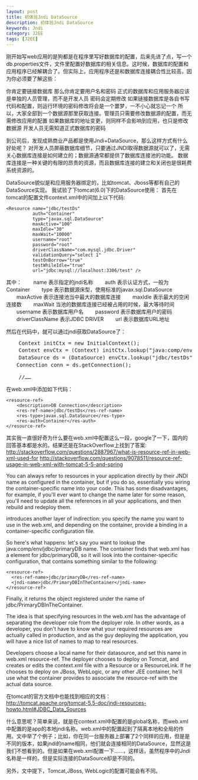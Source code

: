 ```yaml
---
layout: post
title: 初体验Jndi DataSource
description: 初体验Jndi DataSource
keywords: Jndi
category: J2EE
tags: [J2EE]
---
```


刚开始写web应用的是狗都是在程序里写好数据库的配置，后来先进了点，写一个db.properties文件，文件里配置好数据库的相关信息。这时候，数据库的配置和应用程序已经解耦合了。但实际上，应用程序还是和数据库连接耦合性比较高，因为你必须要了解这些：

你肯定要链接数据库 
那么你肯定要用户名和密码 
正式的数据库和应用服务器应该是单独的人员管理，而不是开发人员 
密码会定期修改 
如果链接数据库是各自书写代码和配置，则运行环境的密码修改将会是一个噩梦，一不小心就忘记一个 
所以，大家全部到一个数据源那里获取连接。管理员只需要修改数据源的配置，而无需修改应用的配置 
如果数据库的地址变更，则同样不会影响到应用，也只是修改数据源 
开发人员无需知道正式数据库的密码

到公司后，发现成熟商业产品都是使用Jndi+DataSource，那么这样方式有什么好处呢？
对开发人员屏蔽数据库细节，只要通过JNDI取得数据源就可以了，无需关心数据库连接是如何建立的；数据源通常都提供了数据库连接池的功能。
数据库连接是一种关键的有限的昂贵的资源，而且数据库连接的建立和关闭也是很耗费系统资源的。

DataSource貌似是和应用服务器绑定的，比如tomcat、Jboss等都有自己的DataSource实现。
我试验了下tomcat(6.0)下的DataSource使用：
首先在tomcat的配置文件context.xml中的<Context></Context>间加上以下代码:

	<Resource name="jdbc/testDs" 
              auth="Container" 
              type="javax.sql.DataSource"  
              maxActive="100" 
              maxIdle="30"    
              maxWait="10000"   
              username="root"       
              password="root"
              driverClassName="com.mysql.jdbc.Driver"
              validationQuery="select 1" 
              testOnBorrow="true"
              testWhileIdle="true"
              url="jdbc:mysql://localhost:3306/test" />

其中：
　　name 表示指定的jndi名称
　　auth 表示认证方式，一般为Container
　　type 表示数据源床型，使用标准的javax.sql.DataSource
　　maxActive 表示连接池当中最大的数据库连接
　　maxIdle 表示最大的空闲连接数
　　maxWait 当池的数据库连接已经被占用的时候，最大等待时间
　　username 表示数据库用户名
　　password 表示数据库用户的密码
　　driverClassName 表示JDBC DRIVER
　　url 表示数据库URL地址

然后在代码中，就可以通过jndi获取DataSource了：
<pre class="brush: java">
	Context initCtx = new InitialContext();
	Context envCtx = (Context) initCtx.lookup("java:comp/env");// "java:/comp/env/"是固定写法
	DataSource ds = (DataSource) envCtx.lookup("jdbc/testDs");//后面接的是context.xml中的Resource中name属性的值
　　Connection conn = ds.getConnection();

	//……
</pre>
在web.xml中添加如下代码：

	<resource-ref>
		<description>DB Connection</description>
		<res-ref-name>jdbc/testDs</res-ref-name>
		<res-type>javax.sql.DataSource</res-type>
		<res-auth>Container</res-auth>
	</resource-ref>
		
其实我一直很好奇为什么要在web.xml中配置这么一段，google了一下，国内的回答基本都是水的。结果还是在StackOverflow上找到了答案:
http://stackoverflow.com/questions/2887967/what-is-resource-ref-in-web-xml-used-for
http://stackoverflow.com/questions/9078511/resource-ref-usage-in-web-xml-with-tomcat-5-5-and-spring

You can always refer to resources in your application directly by their JNDI name as configured in the container, but if you do so, essentially you wiring the container-specific name into your code. This has some disadvantages, for example, if you'll ever want to change the name later for some reason, you'll need to update all the references in all your applications, and then rebuild and redeploy them.

<resource-ref> introduces another layer of indirection: you specify the name you want to use in the web.xml, and depending on the container, provide a binding in a container-specific configuration file.

So here's what happens: let's say you want to lookup the java:comp/env/jdbc/primaryDB name. The container finds that web.xml has a <resource-ref> element for jdbc/primaryDB, so it will look into the container-specific configuration, that contains something similar to the following:

	<resource-ref>
	  <res-ref-name>jdbc/primaryDB</res-ref-name>
	  <jndi-name>jdbc/PrimaryDBInTheContainer</jndi-name>
	</resource-ref>

Finally, it returns the object registered under the name of jdbc/PrimaryDBInTheContainer.

The idea is that specifying resources in the web.xml has the advantage of separating the developer role from the deployer role. In other words, as a developer, you don't have to know what your required resources are actually called in production, and as the guy deploying the application, you will have a nice list of names to map to real resources.

Developers choose a local name for their datasource, and set this name in web.xml resource-ref. The deployer chooses to deploy on Tomcat, and creates or edits the context.xml file with a Resource or a ResourceLink. If he chooses to deploy on JBoss, WebLogic, or any other JEE container, he'll use what the container provides to associate the resource-ref with the actual data source.

在tomcat的官方文档中也能找到相应的文档：
http://tomcat.apache.org/tomcat-5.5-doc/jndi-resources-howto.html#JDBC_Data_Sources

什么意思呢？简单来说，就是在context.xml中配置的是global名称，而web.xml中配置的是app的本地jndi名称。web.xml中的配置起到了隔离本地和全局的作用。文中举了个例子；比如，你在同一台服务器上部署了2个同样的应用，但是是不同的版本，如果jndi的name相同，他们就会连接相同的DataSource，显然这是我们不想看到的。但是如果在web.xml配置一下<jndi-name>……</jndi-name>，这样话，虽然程序中的Jndi名称是一样的，但是实际连接的DataSource却是不同的。

另外，文中提下，Tomcat,JBoss, WebLogic的配置可能会有不同。
